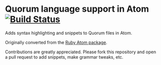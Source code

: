 # Quorum language support in Atom [![Build Status](https://travis-ci.org/jc00ke/language-quorum.svg?branch=master)](https://travis-ci.org/jc00ke/language-quorum)

Adds syntax highlighting and snippets to Quorum files in Atom.

Originally converted from the [Ruby Atom package](https://github.com/atom/language-ruby).

Contributions are greatly appreciated. Please fork this repository and open a
pull request to add snippets, make grammar tweaks, etc.
